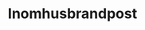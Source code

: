 ---
title: 'Inomhusbrandpost'
symbol_image: 'symbols/kr/12.svg'
weight: 12
card: true
card_color: 'bg-symbol-red'
---